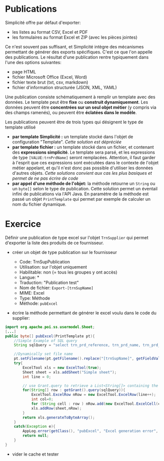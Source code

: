 Publications
====================

Simplicité offre par défaut d'exporter:
- les listes au format CSV, Excel et PDF
- les formulaires au format Excel et ZIP (avec les pièces jointes)

Ce n'est souvent pas suffisant, et Simplicité intègre des mécanismes permettant de générer des exports spécifiques. C'est ce que l'on appelle des publications. Le résultat d'une publication rentre typiquement dans l'une des options suivantes:
- page HTML
- fichier Microsoft Office (Excel, Word)
- fichier texte brut (txt, csv, markdown)
- fichier d'information structurée (JSON, XML, YAML)

Une publication consiste schématiquement à remplir un template avec des données. Le template peut être **fixe** ou **construit dynamiquement**. Les données peuvent être **concentrées sur un seul objet métier** (y compris via des champs ramenés), ou peuvent être **éclatées dans le modèle**.

Les publications peuvent être de trois types qui désignent le type de template utilisé
- **par template Simplicité :** un template stocké dans l'objet de configuration "Template". *Cette solution est dépréciée*
- **par template fichier :** un template stocké dans un fichier, et contenant des **expressions simplicité**. Le template sera parsé, et les expressions de type `[VALUE:trnPrdName]` seront remplacées. Attention, il faut garder à l'esprit que ces expressions sont exécutées dans le contexte de l'objet métier appelant, et qu'il n'est donc pas possible d'utiliser les données d'autres objets. *Cette solutions convient aux cas les plus basiques et permet de ne pas écrire de code*
- **par appel d'une méthode de l'objet:** la méthode retourne un `String` ou un `byte[]` selon le type de publication. Cette solution permet un éventail infini de publications via l'API Java. En paramètre de la méthode est passé un objet `PrintTemplate` qui permet par exemple de calculer un nom du fichier dynamique.

Exercice
====================

Définir une publication de type excel sur l'objet `TrnSupplier` qui permet d'exporter la liste des produits de ce fournisseur.

- créer un objet de type publication sur le fournisseur
    - Code: TrnSupPublication
    - Utilisation: sur l'objet uniquement
    - Habilitable: non (= tous les groupes y ont accès)
    - Langue: *
    - Traduction: "Publication test"
    - Nom de fichier: `Export-[trnSupName]`
    - MIME: Excel
    - Type: Méthode
    - Méthode: `pubExcel`

- écrire la méthode permettant de générer le excel voulu dans le code du supplier:

```java
import org.apache.poi.ss.usermodel.Sheet; 
[...]
public byte[] pubExcel(PrintTemplate pt){
	//Simple Example of SQL query
	String sqlQuery = "select trn_prd_reference, trn_prd_name, trn_prd_stock, trn_prd_price from trn_product where trn_prd_sup_id="+getRowId();

	//Dynamically set file name
	pt.setFilename(pt.getFilename().replace("[trnSupName]", getFieldValue("trnSupName")));
	try{
		ExcelTool xls = new ExcelTool(true);
		Sheet sheet = xls.addSheet("Simple sheet");
		int line = 0;

		// use Grant.query to retrieve a List<String[]> containing the results from the query
		for(String[] row : getGrant().query(sqlQuery)){
			ExcelTool.ExcelRow nRow = new ExcelTool.ExcelRow(line++);  
			int col=0;  
			for (String cell : row ) nRow.add(new ExcelTool.ExcelCell(col++, cell ));  
			xls.addRow(sheet,nRow);  
		}			
		return xls.generateToByteArray();
	}
	catch(Exception e){
		AppLog.error(getClass(), "pubExcel", "Excel generation error", e, getGrant());
		return null;
	}
}
```

- vider le cache et tester
